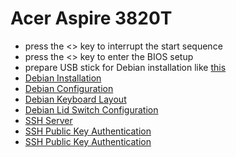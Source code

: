 # Acer Aspire 3820T

* press the <> key to interrupt the start sequence
* press the <> key to enter the BIOS setup
* prepare USB stick for Debian installation like [this](../doc/bootable-usb-drive.md)
* [Debian Installation](../doc/debian-install.md)
* [Debian Configuration](../doc/debian-config.md)
* [Debian Keyboard Layout](../doc/debian-keyboard-layout.md)
* [Debian Lid Switch Configuration](../doc/debian-lid-switch-config.md)
* [SSH Server](../doc/ssh-server.md)
* [SSH Public Key Authentication](../doc/ssh-pub-key-auth.md)
* [SSH Public Key Authentication](../doc/ssh-pub-key-auth.md)
